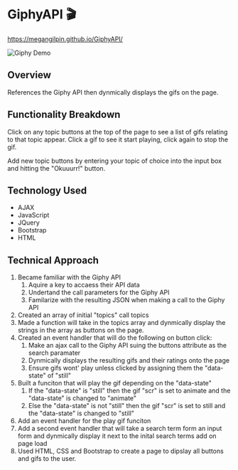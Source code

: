 # GiphyAPI 	:clapper:
 https://megangilpin.github.io/GiphyAPI/

 ![Giphy Demo](demo/GiphyApi.gif)

## Overview

References the Giphy API then dynmically displays the gifs on the page. 

## Functionality Breakdown

Click on any topic buttons at the top of the page to see a list of gifs relating to that topic appear.  Click a gif to see it start playing, click again to stop the gif. 

Add new topic buttons by entering your topic of choice into the input box and hitting the "Okuuurr!" button.

## Technology Used
- AJAX
- JavaScript
- JQuery
- Bootstrap
- HTML

## Technical Approach

1. Became familiar with the Giphy API
   1. Aquire a key to accaess their API data
   1. Undertand the call parameters for the Giphy API
   1. Familarize with the resulting JSON when making a call to the Giphy API
1. Created an array of initial "topics" call topics
1. Made a function will take in the topics array and dynmically display the strings in the array as buttons on the page.
1. Created an event handler that will do the following on button click:
   1. Make an ajax call to the Giphy API suing the buttons attribute as the search paramater
   1. Dynmically displays the resulting gifs and their ratings onto the page
   1. Ensure gifs wont' play unless clicked by assigning them the "data-state" of "still"
1. Built a funciton that will play the gif depending on the "data-state"
   1. If the "data-state" is "still" then the gif "scr" is set to animate and the "data-state" is changed to "animate"
   1. Else the "data-state" is not "still" then the gif "scr" is set to still and the "data-state" is changed to "still"
1. Add an event handler for the play gif funciton
1. Add a second event handler that will take a search term form an input form and dynmically display it next to the inital search terms  add on page load
1. Used HTML, CSS and Bootstrap to create a page to dipslay all buttons and gifs to the user. 

